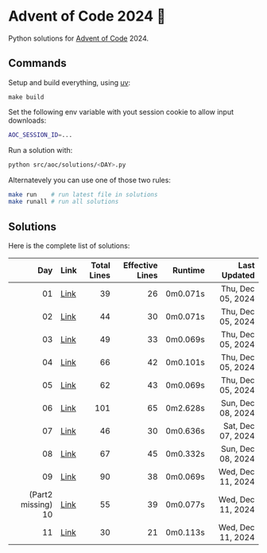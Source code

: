 # Advent of Code 2024 :christmas_tree:

Python solutions for [Advent of Code](https://adventofcode.com/) 2024.

## Commands

Setup and build everything, using [uv](https://github.com/astral-sh/uv):

```
make build
```

Set the following env variable with yout session cookie to allow input downloads: 

```sh
AOC_SESSION_ID=...
```

Run a solution with: 

```sh
python src/aoc/solutions/<DAY>.py
```

Alternatevely you can use one of those two rules:

```sh
make run    # run latest file in solutions
make runall # run all solutions
```

## Solutions

Here is the complete list of solutions:

|            **Day** | **Link**                          | **Total Lines** | **Effective Lines** | **Runtime** |  **Last Updated** |
| -----------------: | --------------------------------- | --------------: | ------------------: | ----------: | ----------------: |
|                 01 | [Link](./src/aoc/solutions/01.py) |              39 |                  26 |    0m0.071s | Thu, Dec 05, 2024 |
|                 02 | [Link](./src/aoc/solutions/02.py) |              44 |                  30 |    0m0.071s | Thu, Dec 05, 2024 |
|                 03 | [Link](./src/aoc/solutions/03.py) |              49 |                  33 |    0m0.069s | Thu, Dec 05, 2024 |
|                 04 | [Link](./src/aoc/solutions/04.py) |              66 |                  42 |    0m0.101s | Thu, Dec 05, 2024 |
|                 05 | [Link](./src/aoc/solutions/05.py) |              62 |                  43 |    0m0.069s | Thu, Dec 05, 2024 |
|                 06 | [Link](./src/aoc/solutions/06.py) |             101 |                  65 |    0m2.628s | Sun, Dec 08, 2024 |
|                 07 | [Link](./src/aoc/solutions/07.py) |              46 |                  30 |    0m0.636s | Sat, Dec 07, 2024 |
|                 08 | [Link](./src/aoc/solutions/08.py) |              67 |                  45 |    0m0.332s | Sun, Dec 08, 2024 |
|                 09 | [Link](./src/aoc/solutions/09.py) |              90 |                  38 |    0m0.069s | Wed, Dec 11, 2024 |
| (Part2 missing) 10 | [Link](./src/aoc/solutions/10.py) |              55 |                  39 |    0m0.077s | Wed, Dec 11, 2024 |
|                 11 | [Link](./src/aoc/solutions/11.py) |              30 |                  21 |    0m0.113s | Wed, Dec 11, 2024 |
